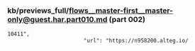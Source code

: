 ### kb/previews_full/flows__master-first__master-only@guest.har.part010.md (part 002)

```md
10411",
                        "url": "https://n958200.alteg.io/
```

```
